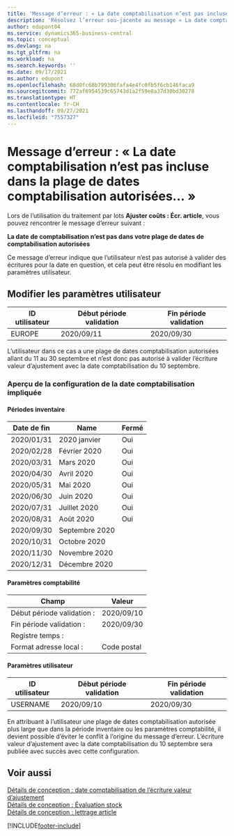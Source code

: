 ```yaml
---
title: 'Message d’erreur : « La date comptabilisation n’est pas incluse dans la plage de dates comptabilisation autorisées »'
description: 'Résolvez l’erreur sou-jacente au message « La date comptabilisation n’est pas incluse dans la plage de dates comptabilisation autorisées » lorsque vous exécutez le traitement par lots Ajuster coûts : Écr. article.'
author: edupont04
ms.service: dynamics365-business-central
ms.topic: conceptual
ms.devlang: na
ms.tgt_pltfrm: na
ms.workload: na
ms.search.keywords: ''
ms.date: 09/17/2021
ms.author: edupont
ms.openlocfilehash: 68d0fc68b799306fafa4e4fc0fb5f6cb146faca9
ms.sourcegitcommit: 772af6954539c65743d1a2f59e8a37d30bd30278
ms.translationtype: HT
ms.contentlocale: fr-CH
ms.lasthandoff: 09/27/2021
ms.locfileid: "7557327"
---
```

# <a name="error-message-posting-date-is-not-within-your-range-of-allowed-posting-dates"></a>Message d’erreur : « La date comptabilisation n’est pas incluse dans la plage de dates comptabilisation autorisées... »

Lors de l’utilisation du traitement par lots **Ajuster coûts : Écr. article**, vous pouvez rencontrer le message d’erreur suivant :

**La date de comptabilisation n’est pas dans votre plage de dates de comptabilisation autorisées**

Ce message d’erreur indique que l’utilisateur n’est pas autorisé à valider des écritures pour la date en question, et cela peut être résolu en modifiant les paramètres utilisateur.

## <a name="change-the-user-setup"></a>Modifier les paramètres utilisateur  

|ID utilisateur  |Début période validation  | Fin période validation  |
|---------|---------|--------|
|EUROPE  |  2020/09/11      |2020/09/30      |

L’utilisateur dans ce cas a une plage de dates comptabilisation autorisées allant du 11 au 30 septembre et n’est donc pas autorisé à valider l’écriture valeur d’ajustement avec la date comptabilisation du 10 septembre.  

### <a name="overview-of-involved-posting-date-setup"></a>Aperçu de la configuration de la date comptabilisation impliquée

#### <a name="inventory-periods"></a>Périodes inventaire

|Date de fin  |Name  |Fermé  |
|---------|---------|---------|
|2020/01/31     |2020 janvier      |  Oui    |
|2020/02/28     |Février 2020     |  Oui    |
|2020/03/31     |Mars 2020        |  Oui    |
|2020/04/30     |Avril 2020        |  Oui    |
|2020/05/31     |Mai 2020        |  Oui    |
|2020/06/30     |Juin 2020       |  Oui    |
|2020/07/31     |Juillet 2020        |   Oui   |
|2020/08/31     |Août 2020     |   Oui   |
|2020/09/30     |Septembre 2020  |         |
|2020/10/31     |Octobre 2020    |         |
|2020/11/30     |Novembre 2020   |         |
|2020/12/31     |Décembre 2020   |         |  

#### <a name="general-ledger-setup"></a>Paramètres comptabilité

|Champ|Valeur|
|---------|---------|
|Début période validation :  |  2020/09/10      |
|Fin période validation :    |  2020/09/30      |
|Registre temps :       |         |
|Format adresse local :|   Code postal      |  

#### <a name="user-setup"></a>Paramètres utilisateur

|ID utilisateur  |Début période validation  | Fin période validation  |
|---------|---------|--------|
|USERNAME |  2020/09/10      |2020/09/30      |

En attribuant à l’utilisateur une plage de dates comptabilisation autorisée plus large que dans la période inventaire ou les paramètres comptabilité, il devient possible d’éviter le conflit à l’origine du message d’erreur. L’écriture valeur d’ajustement avec la date comptabilisation du 10 septembre sera publiée avec succès avec cette configuration.
  
## <a name="see-also"></a>Voir aussi  

[Détails de conception : date comptabilisation de l’écriture valeur d’ajustement](design-details-inventory-adjustment-value-entry-posting-date.md)  
[Détails de conception : Évaluation stock](design-details-inventory-costing.md)  
[Détails de conception : lettrage article](design-details-item-application.md)  

[!INCLUDE[footer-include](includes/footer-banner.md)]
